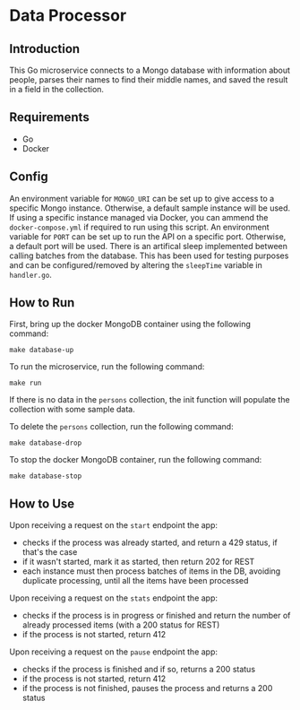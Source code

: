 # Data Processor

## Introduction

This Go microservice connects to a Mongo database with information about people, parses their names to find their middle names, and saved the result in a field in the collection.

## Requirements

- Go
- Docker

## Config

An environment variable for `MONGO_URI` can be set up to give access to a specific Mongo instance. Otherwise, a default sample instance will be used. If using a specific instance managed via Docker, you can ammend the `docker-compose.yml` if required to run using this script.
An environment variable for `PORT` can be set up to run the API on a specific port. Otherwise, a default port will be used.
There is an artifical sleep implemented between calling batches from the database. This has been used for testing purposes and can be configured/removed by altering the `sleepTime` variable in `handler.go`.

## How to Run

First, bring up the docker MongoDB container using the following command:

```
make database-up
```

To run the microservice, run the following command:

```
make run
```

If there is no data in the `persons` collection, the init function will populate the collection with some sample data.

To delete the `persons` collection, run the following command:

```
make database-drop
```

To stop the docker MongoDB container, run the following command:

```
make database-stop
```

## How to Use

Upon receiving a request on the `start` endpoint the app:

- checks if the process was already started, and return a 429 status, if that's the case
- if it wasn't started, mark it as started, then return 202 for REST
- each instance must then process batches of items in the DB, avoiding duplicate processing, until all the items have been processed

Upon receiving a request on the `stats` endpoint the app:

- checks if the process is in progress or finished and return the number of already processed items (with a 200 status for REST)
- if the process is not started, return 412

Upon receiving a request on the `pause` endpoint the app:

- checks if the process is finished and if so, returns a 200 status
- if the process is not started, return 412
- if the process is not finished, pauses the process and returns a 200 status
